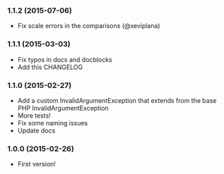 ### 1.1.2 (2015-07-06)
  * Fix scale errors in the comparisons (@xeviplana)

### 1.1.1 (2015-03-03)
  * Fix typos in docs and docblocks
  * Add this CHANGELOG

### 1.1.0 (2015-02-27)
  * Add a custom InvalidArgumentException that extends from the base PHP InvalidArgumentException
  * More tests!
  * Fix some naming issues
  * Update docs

### 1.0.0 (2015-02-26)

  * First version!
